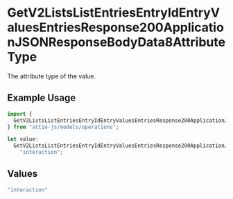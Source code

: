 # GetV2ListsListEntriesEntryIdEntryValuesEntriesResponse200ApplicationJSONResponseBodyData8AttributeType

The attribute type of the value.

## Example Usage

```typescript
import {
  GetV2ListsListEntriesEntryIdEntryValuesEntriesResponse200ApplicationJSONResponseBodyData8AttributeType,
} from "attio-js/models/operations";

let value:
  GetV2ListsListEntriesEntryIdEntryValuesEntriesResponse200ApplicationJSONResponseBodyData8AttributeType =
    "interaction";
```

## Values

```typescript
"interaction"
```